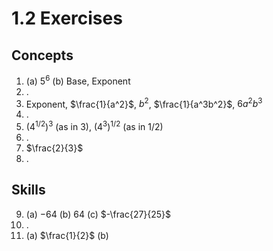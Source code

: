# 1.2 Exercises

## Concepts

1. (a) $5^6$ (b) Base, Exponent
2. .
3. Exponent, $\frac{1}{a^2}$, $b^2$, $\frac{1}{a^3b^2}$, $6a^2b^{3}$
4. .
5. $(4^{1/2})^3$ (as in 3), $(4^3)^{1/2}$ (as in 1/2)
6. .
7. $\frac{2}{3}$
8. .

## Skills

9. (a) $-64$ (b) $64$ (c) $-\frac{27}{25}$
10. .
11. (a) $\frac{1}{2}$ (b) 